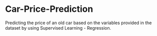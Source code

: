 # Car-Price-Prediction
Predicting the price of an old car based on the variables provided in the dataset by using Supervised Learning - Regression.
